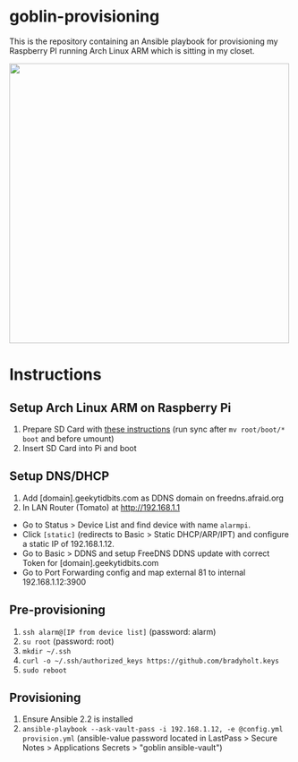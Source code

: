 # goblin-provisioning

This is the repository containing an Ansible playbook for provisioning my Raspberry PI running Arch Linux ARM which is sitting in my closet.

<img src="https://cloud.githubusercontent.com/assets/759811/20446573/fa820624-ad9f-11e6-8cfb-554aca927988.png" width="500px">

# Instructions

## Setup Arch Linux ARM on Raspberry Pi

1. Prepare SD Card with [these instructions](https://archlinuxarm.org/platforms/armv6/raspberry-pi) (run sync after `mv root/boot/* boot` and before umount)
2. Insert SD Card into Pi and boot

## Setup DNS/DHCP

1. Add [domain].geekytidbits.com as DDNS domain on freedns.afraid.org
2. In LAN Router (Tomato) at http://192.168.1.1
 - Go to Status > Device List and find device with name `alarmpi`.
 - Click `[static]` (redirects to Basic > Static DHCP/ARP/IPT) and configure a static IP of 192.168.1.12.
 - Go to Basic > DDNS and setup FreeDNS DDNS update with correct Token for [domain].geekytidbits.com
 - Go to Port Forwarding config and map external 81 to internal 192.168.1.12:3900

## Pre-provisioning

1. `ssh alarm@[IP from device list]` (password: alarm)
2. `su root` (password: root)
3. `mkdir ~/.ssh`
4. `curl -o ~/.ssh/authorized_keys https://github.com/bradyholt.keys`
5. `sudo reboot`

## Provisioning

1. Ensure Ansible 2.2 is installed
2. `ansible-playbook --ask-vault-pass -i 192.168.1.12, -e @config.yml provision.yml` (ansible-value password located in LastPass > Secure Notes > Applications Secrets > "goblin ansible-vault")
 
